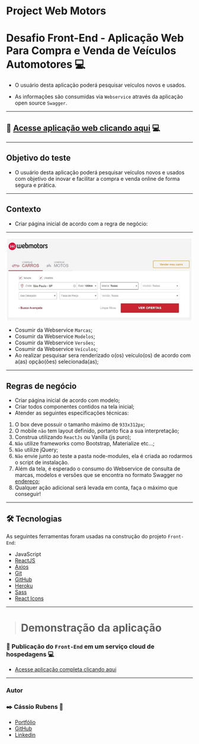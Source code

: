 
# Project Web Motors

# Desafio Front-End - Aplicação Web Para Compra e Venda de Veículos Automotores :computer:

- O usuário desta aplicação poderá pesquisar veículos novos e usados.

- As informações são consumidas via `Webservice` através da aplicação open source `Swagger`.

___

## :satellite: [Acesse aplicação web clicando aqui]() :computer:

___

## Objetivo do teste

- O usuário desta aplicação poderá pesquisar veículos novos e usados com objetivo de inovar e facilitar a compra e venda online de forma segura e prática.

___

## Contexto

- Criar página inicial de acordo com a regra de negócio:

___

![homePage](src/img/HomePage.png)

- Cosumir da  Webservice `Marcas`;
- Cosumir da  Webservice `Modelos`;
- Cosumir da  Webservice `Versões`;
- Cosumir da  Webservice `Veículos`;
- Ao realizar pesquisar sera renderizado o(os) veículo(os) de acordo com a(as) opção(ões) selecionada(as);

___

## Regras de negócio

- Criar página inicial de acordo com modelo;
- Criar todos componentes contidos na tela inicial;
- Atender as seguintes especificações técnicas:

1. O box deve possuir o tamanho máximo de `933x312px`;
2. O mobile `não` tem layout definido, portanto fica a sua interpretação;
3. Construa utilizando `ReactJs` ou Vanilla (js puro);
4. `Não` utilize frameworks como Bootstrap, Materialize etc...;
5. `Não` utilize jQuery;
6. `Não` envie junto ao teste a pasta node-modules, ela é criada ao rodarmos o script de instalação.
7. Além da tela, é esperado o consumo do Webservice de consulta de marcas, modelos e versões
que se encontra no formato Swagger no [endereço](https://desafioonline.webmotors.com.br/swagger/ui/index#/OnlineChallenge);
8. Qualquer ação adicional será levada em conta, faça o máximo que conseguir!

___

## 🛠 Tecnologias

As seguintes ferramentas foram usadas na construção do projeto `Front-End`:

- JavaScript
- [ReactJS](https://reactjs.org)
- [Axios](https://www.npmjs.com/package/axios)
- [Git](https://git-scm.com)
- [GitHub](https://github.com/)
- [Heroku](https://www.heroku.com/)
- [Sass](https://sass-lang.com/)
- [React Icons](https://react-icons.github.io/react-icons)

___

> # Demonstração da aplicação

### :satellite: Publicação do `Front-End` em um serviço cloud de hospedagens :computer:

- [Acesse aplicação completa clicando aqui]()

___

### Autor

### :black_nib: Cássio Rubens 🚀

- [Portfólio](https://cassiorubens-cr.github.io/portfolio/)
- [GitHub](https://github.com/CassioRubens-CR/project-web-motors)
- [Linkedin](https://www.linkedin.com/in/cássio-rubens)
